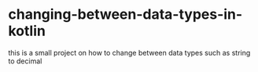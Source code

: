 # changing-between-data-types-in-kotlin
this is a small project on how to change between data types such as string to decimal
